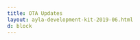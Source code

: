 ```yaml
---
title: OTA Updates
layout: ayla-development-kit-2019-06.html
d: block
---
```


<!--
Versions

To update the module image, I'm not sure the customer will be able to do this, but if they can, they would go to the developer site, select the device, click on the "module image" tab, search for the module version they want (based on the current module version shown), and then click on that image and scroll down to the bottom of the window and click the deploy button.  Assuming the module is connected, it should start to update and reboot almost immediately.  After a minute or two, it should reconnect to the service and show that the new image is deployed.  If there are any problems, you should be able to see them from the dashboard.  Watching the console serial output from the module is a good idea if its possible. 

To update the host image, you need to be an OEM admin.  Select the device on the dashboard, go to host images.  Either select or add one, giving the new version name and uploading the image.  Then deploy it to the device. 
-->